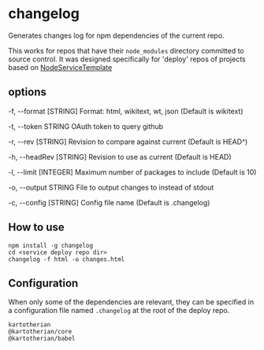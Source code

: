 # changelog

Generates changes log for npm dependencies of the current repo.

This works for repos that have their `node_modules` directory committed to source control. It was designed specifically for 'deploy' repos of projects based on [NodeServiceTemplate](https://www.mediawiki.org/wiki/ServiceTemplateNode)

## options

-f, --format [STRING]  Format: html, wikitext, wt, json (Default is wikitext)

-t, --token STRING     OAuth token to query github

-r, --rev [STRING]     Revision to compare against current (Default is HEAD^)

-h, --headRev [STRING] Revision to use as current (Default is HEAD)

-l, --limit [INTEGER]  Maximum number of packages to include (Default is 10)

-o, --output STRING    File to output changes to instead of stdout

-c, --config [STRING]  Config file name (Default is .changelog)

## How to use

```
npm install -g changelog
cd <service deploy repo dir>
changelog -f html -o changes.html
```

## Configuration

When only some of the dependencies are relevant, they can be specified in a configuration file named `.changelog` at the root of the deploy repo.

```
kartotherian
@kartotherian/core
@kartotherian/babel
```

